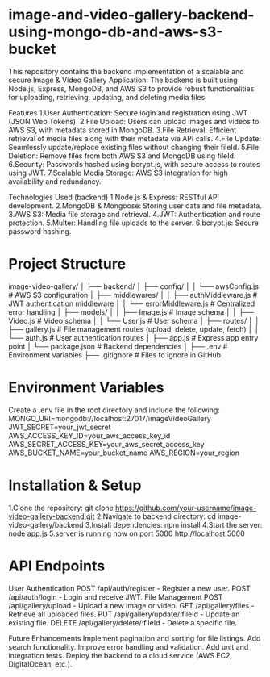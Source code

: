 # image-and-video-gallery-backend-using-mongo-db-and-aws-s3-bucket

This repository contains the backend implementation of a scalable and secure Image & Video Gallery Application. The backend is built using Node.js, Express, MongoDB, and AWS S3 to provide robust functionalities for uploading, retrieving, updating, and deleting media files.

Features
1.User Authentication: Secure login and registration using JWT (JSON Web Tokens).
2.File Upload: Users can upload images and videos to AWS S3, with metadata stored in MongoDB.
3.File Retrieval: Efficient retrieval of media files along with their metadata via API calls.
4.File Update: Seamlessly update/replace existing files without changing their fileId.
5.File Deletion: Remove files from both AWS S3 and MongoDB using fileId.
6.Security: Passwords hashed using bcrypt.js, with secure access to routes using JWT.
7.Scalable Media Storage: AWS S3 integration for high availability and redundancy.

Technologies Used (backend)
1.Node.js & Express: RESTful API development.
2.MongoDB & Mongoose: Storing user data and file metadata.
3.AWS S3: Media file storage and retrieval.
4.JWT: Authentication and route protection.
5.Multer: Handling file uploads to the server.
6.bcrypt.js: Secure password hashing.

# Project Structure
image-video-gallery/
│
├── backend/
│   ├── config/
│   │   └── awsConfig.js       # AWS S3 configuration
│   ├── middlewares/
│   │   ├── authMiddleware.js  # JWT authentication middleware
│   │   └── errorMiddleware.js # Centralized error handling
│   ├── models/
│   │   ├── Image.js           # Image schema
│   │   ├── Video.js           # Video schema
│   │   └── User.js            # User schema
│   ├── routes/
│   │   ├── gallery.js         # File management routes (upload, delete, update, fetch)
│   │   └── auth.js            # User authentication routes
│   ├── app.js                 # Express app entry point
│   └── package.json           # Backend dependencies
│
├── .env                       # Environment variables
├── .gitignore                 # Files to ignore in GitHub

# Environment Variables
Create a .env file in the root directory and include the following:
MONGO_URI=mongodb://localhost:27017/imageVideoGallery
JWT_SECRET=your_jwt_secret
AWS_ACCESS_KEY_ID=your_aws_access_key_id
AWS_SECRET_ACCESS_KEY=your_aws_secret_access_key
AWS_BUCKET_NAME=your_bucket_name
AWS_REGION=your_region

# Installation & Setup
1.Clone the repository:
  git clone https://github.com/your-username/image-video-gallery-backend.git
2.Navigate to backend directory:
  cd image-video-gallery/backend
3.Install dependencies:
  npm install
4.Start the server:
  node app.js
5.server is running now on port 5000
  http://localhost:5000

# API Endpoints
User Authentication
POST /api/auth/register - Register a new user.
POST /api/auth/login - Login and receive JWT.
File Management
POST /api/gallery/upload - Upload a new image or video.
GET /api/gallery/files - Retrieve all uploaded files.
PUT /api/gallery/update/:fileId - Update an existing file.
DELETE /api/gallery/delete/:fileId - Delete a specific file.

Future Enhancements
Implement pagination and sorting for file listings.
Add search functionality.
Improve error handling and validation.
Add unit and integration tests.
Deploy the backend to a cloud service (AWS EC2, DigitalOcean, etc.).

  
